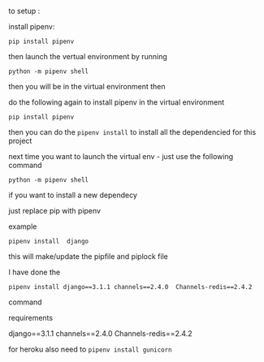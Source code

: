 to setup :

install pipenv:

```
pip install pipenv
```


then launch the vertual environment by running

```
python -m pipenv shell
```

then you will be in the virtual environment
then 

do the following again to install pipenv in the virtual environment

```
pip install pipenv
```

then you can do the `pipenv install` to install all the dependencied for this project


next time you want to launch the virtual env - just use the following command



```
python -m pipenv shell
```

if you want to install a new dependecy 

just replace pip with pipenv


example 
```
pipenv install  django 
```

this will make/update the pipfile  and piplock file 



I have done the 
```
pipenv install django==3.1.1 channels==2.4.0  Channels-redis==2.4.2
```
command




requirements

django==3.1.1 channels==2.4.0  Channels-redis==2.4.2
 
 
 
for heroku also need to `pipenv install gunicorn`